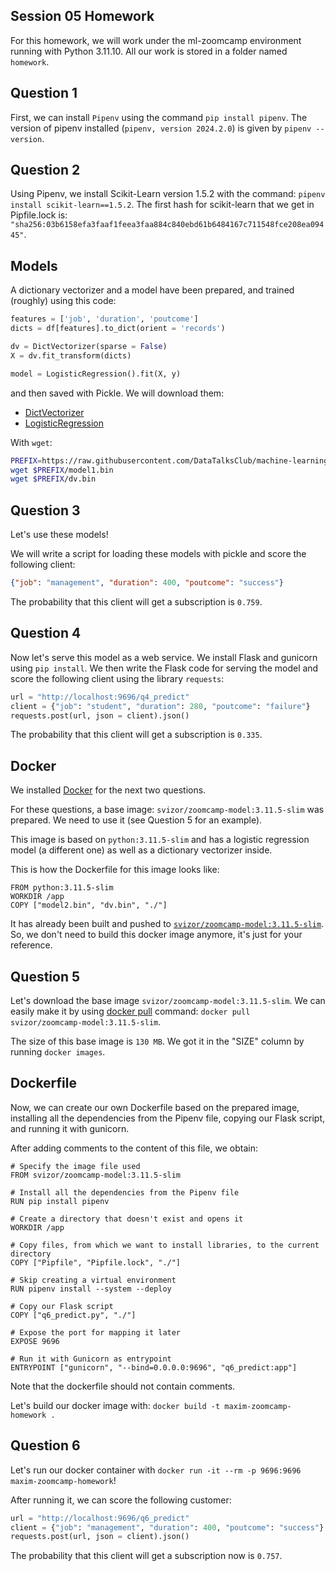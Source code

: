 ## Session 05  Homework

For this homework, we will work under the ml-zoomcamp environment running with Python 3.11.10. All our work is stored in a folder named `homework`.

## Question 1

First, we can install `Pipenv` using the command `pip install pipenv`. The version of pipenv installed (`pipenv, version 2024.2.0`) is given by `pipenv --version`.


## Question 2

Using Pipenv, we install Scikit-Learn version 1.5.2 with the command: `pipenv install scikit-learn==1.5.2`. The first hash for scikit-learn that we get in Pipfile.lock is: `"sha256:03b6158efa3faaf1feea3faa884c840ebd61b6484167c711548fce208ea09445"`.


## Models

A dictionary vectorizer and a model have been prepared, and trained (roughly) using this code:

```python
features = ['job', 'duration', 'poutcome']
dicts = df[features].to_dict(orient = 'records')

dv = DictVectorizer(sparse = False)
X = dv.fit_transform(dicts)

model = LogisticRegression().fit(X, y)
```
and then saved with Pickle. We will download them:

* [DictVectorizer](https://github.com/DataTalksClub/machine-learning-zoomcamp/tree/master/cohorts/2024/05-deployment/homework/dv.bin?raw=true)
* [LogisticRegression](https://github.com/DataTalksClub/machine-learning-zoomcamp/tree/master/cohorts/2024/05-deployment/homework/model1.bin?raw=true)

With `wget`:

```bash
PREFIX=https://raw.githubusercontent.com/DataTalksClub/machine-learning-zoomcamp/master/cohorts/2024/05-deployment/homework
wget $PREFIX/model1.bin
wget $PREFIX/dv.bin
```


## Question 3

Let's use these models!

We will write a script for loading these models with pickle and score the following client:

```json
{"job": "management", "duration": 400, "poutcome": "success"}
```

The probability that this client will get a subscription is `0.759`.


## Question 4

Now let's serve this model as a web service. We install Flask and gunicorn using `pip install`. We then write the Flask code for serving the model and score the following client using the library `requests`:

```python
url = "http://localhost:9696/q4_predict"
client = {"job": "student", "duration": 280, "poutcome": "failure"}
requests.post(url, json = client).json()
```

The probability that this client will get a subscription is `0.335`.


## Docker

We installed [Docker](https://andrewlock.net/installing-docker-desktop-for-windows/) for the next two questions.

For these questions, a base image: `svizor/zoomcamp-model:3.11.5-slim` was prepared. We need to use it (see Question 5 for an example).

This image is based on `python:3.11.5-slim` and has a logistic regression model 
(a different one) as well as a dictionary vectorizer inside. 

This is how the Dockerfile for this image looks like:

```docker 
FROM python:3.11.5-slim
WORKDIR /app
COPY ["model2.bin", "dv.bin", "./"]
```

It has already been built and pushed to [`svizor/zoomcamp-model:3.11.5-slim`](https://hub.docker.com/r/svizor/zoomcamp-model). So, we don't need to build this docker image anymore, it's just for your reference.


## Question 5

Let's download the base image `svizor/zoomcamp-model:3.11.5-slim`. We can easily make it by using [docker pull](https://docs.docker.com/engine/reference/commandline/pull/) command: `docker pull svizor/zoomcamp-model:3.11.5-slim`.

The size of this base image is `130 MB`. We got it in the "SIZE" column by running `docker images`.


## Dockerfile

Now, we can create our own Dockerfile based on the prepared image, installing all the dependencies from the Pipenv file, copying our Flask script, and running it with gunicorn.

After adding comments to the content of this file, we obtain:

```docker
# Specify the image file used
FROM svizor/zoomcamp-model:3.11.5-slim

# Install all the dependencies from the Pipenv file
RUN pip install pipenv

# Create a directory that doesn't exist and opens it
WORKDIR /app

# Copy files, from which we want to install libraries, to the current directory
COPY ["Pipfile", "Pipfile.lock", "./"]

# Skip creating a virtual environment
RUN pipenv install --system --deploy

# Copy our Flask script
COPY ["q6_predict.py", "./"]

# Expose the port for mapping it later
EXPOSE 9696

# Run it with Gunicorn as entrypoint
ENTRYPOINT ["gunicorn", "--bind=0.0.0.0:9696", "q6_predict:app"]
```
Note that the dockerfile should not contain comments.

Let's build our docker image with: `docker build -t maxim-zoomcamp-homework .`


## Question 6

Let's run our docker container with `docker run -it --rm -p 9696:9696 maxim-zoomcamp-homework`!

After running it, we can score the following customer:

```python
url = "http://localhost:9696/q6_predict"
client = {"job": "management", "duration": 400, "poutcome": "success"}
requests.post(url, json = client).json()
```

The probability that this client will get a subscription now is `0.757`.
